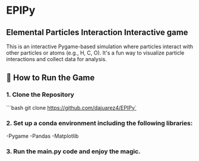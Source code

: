# EPIPy
Elemental Particles Interaction Interactive game
---
This is an interactive Pygame-based simulation where particles interact with other particles or atoms (e.g., H, C, O). It's a fun way to visualize particle interactions and collect data for analysis.

## 🚀 How to Run the Game

### 1. Clone the Repository

```bash git clone https://github.com/dajuarez4/EPIPy`

### 2. Set up a conda environment including the following libraries:
-Pygame
-Pandas
-Matplotlib

### 3. Run the main.py code and enjoy the magic.
